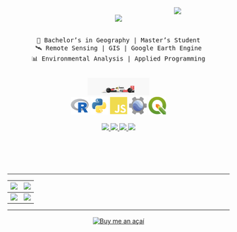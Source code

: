 <div align="center">

  <img src="https://github.com/https://github.com/kayque25/kayque25/img/Design%20sem%20nome%20(2).png" width="25%" align="right" />
  <br> 
  <img src="https://readme-typing-svg.demolab.com?font=Inconsolata&weight=500&size=45&duration=4000&pause=300&color=A7A459&center=true&vCenter=true&multiline=true&repeat=false&width=1300&height=120&lines=Hello%2C+I'm+Kayque+Dias;A+geographer+and+researcher+at+UFPA" width="70%" />
  <br><br>

  <pre>
📌 Bachelor’s in Geography | Master’s Student
🛰️ Remote Sensing | GIS | Google Earth Engine
📊 Environmental Analysis | Applied Programming
  </pre>

  <img src="https://raw.githubusercontent.com/vallauri-ict/formula-1-thespino/master/assets/f1-illustration.gif" height="40"/>
  <br>

  <!-- Ícones de tecnologias -->
  <div>
    <img alt="R" height="40" width="40" src="https://raw.githubusercontent.com/devicons/devicon/master/icons/r/r-original.svg">
    <img alt="Python" height="40" width="40" src="https://raw.githubusercontent.com/devicons/devicon/master/icons/python/python-original.svg">
    <img alt="JavaScript" height="40" width="40" src="https://raw.githubusercontent.com/devicons/devicon/master/icons/javascript/javascript-plain.svg">
    <img alt="Google Earth Engine" height="40" width="40" src="https://github.com/kayque25/kayque25/blob/main/img/google.png?raw=true">
    <img alt="QGIS" height="40" width="40" src="https://github.com/kayque25/kayque25/blob/main/img/QGIS.png?raw=true">
  </div>

  <br>

  <!-- Botões de redes -->
  <a href="http://lattes.cnpq.br/5961292748412062">
    <img src="https://img.shields.io/badge/Lattes-004080?style=for-the-badge&logo=academia&logoColor=white" />
  </a>
  <a href="https://www.researchgate.net/profile/Kayque-Dias?ev=hdr_xprf">
    <img src="https://img.shields.io/badge/ResearchGate-00CCBB?style=for-the-badge&logo=researchgate&logoColor=white" />
  </a>
  <a href="https://www.instagram.com/seu_usuario">
    <img src="https://img.shields.io/badge/Instagram-E4405F?style=for-the-badge&logo=instagram&logoColor=white" />
  </a>
  <a href="https://www.linkedin.com/in/kayque-dias-627a64244/">
    <img src="https://img.shields.io/badge/LinkedIn-0a66c2?style=for-the-badge&logo=linkedin&logoColor=white" />
  </a>

<br><br><br><br>

---

| ![](http://github-profile-summary-cards.vercel.app/api/cards/stats?username=kayque25&theme=solarized) | ![](http://github-profile-summary-cards.vercel.app/api/cards/profile-details?username=kayque25&theme=solarized) |
|---|---|
| ![](http://github-profile-summary-cards.vercel.app/api/cards/most-commit-language?username=kayque25&theme=solarized) | ![](http://github-profile-summary-cards.vercel.app/api/cards/productive-time?username=kayque25&theme=solarized&utcOffset=8) |


---
  <a href="https://www.paypal.com/donate?hosted_button_id=E8X9RDN65GFLW">
  <img align="center" src="https://github.com/kayque25/logos/blob/main/acaii.png?raw=true" height="100" width="210" alt="Buy me an açaí"/>
</a>
</p>
</div>
